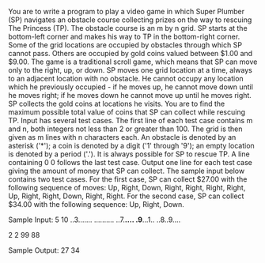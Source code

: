 You are to write a program to play a video game in which Super Plumber (SP) navigates
an obstacle course collecting prizes on the way to rescuing The Princess (TP).
The obstacle course is an m by n grid. SP starts at the bottom-left corner and makes his
way to TP in the bottom-right corner. Some of the grid locations are occupied by
obstacles through which SP cannot pass. Others are occupied by gold coins valued
between $1.00 and $9.00.
The game is a traditional scroll game, which means that SP can move only to the right,
up, or down. SP moves one grid location at a time, always to an adjacent location with no
obstacle. He cannot occupy any location which he previously occupied - if he moves up,
he cannot move down until he moves right; if he moves down he cannot move up until he
moves right. SP collects the gold coins at locations he visits. You are to find the
maximum possible total value of coins that SP can collect while rescuing TP.
Input has several test cases. The first line of each test case contains m and n, both integers not less than 2 or greater than 100. The grid is then given as m lines with n characters each.
An obstacle is denoted by an asterisk ('*'); a coin is denoted by a digit ('1' through
'9'); an empty location is denoted by a period ('.').
It is always possible for SP to rescue TP. A line containing 0 0 follows the last test case.
Output one line for each test case giving the amount of money that SP can collect. The
sample input below contains two test cases. For the first case, SP can collect $27.00 with
the following sequence of moves: Up, Right, Down, Right, Right, Right, Right, Up,
Right, Right, Down, Right, Right. For the second case, SP can collect $34.00 with the
following sequence: Up, Right, Down.

Sample Input:
5 10
..3.......
..........
..7.**....
.9**...1..
..8..9....

2 2
99
88

Sample Output:
27
34

